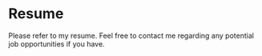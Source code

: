 # Resume
Please refer to my resume. Feel free to contact me regarding any potential job opportunities if you have.

